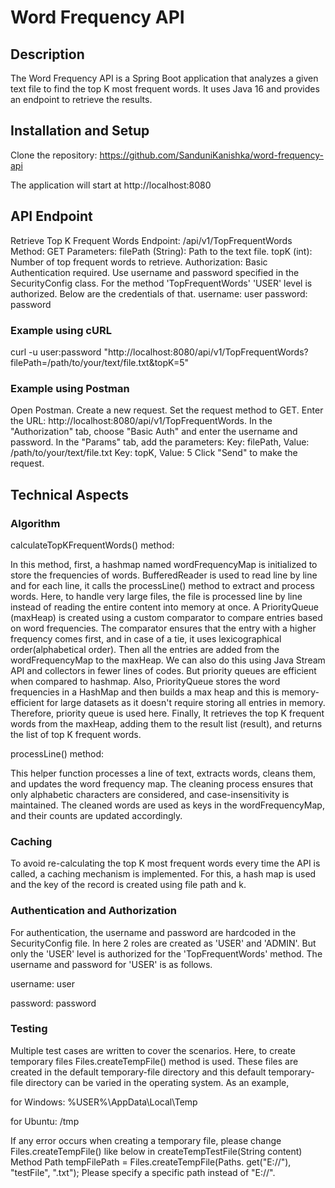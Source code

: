 # Word Frequency API

## Description

The Word Frequency API is a Spring Boot application that analyzes a given text file to find the top K most frequent words. It uses Java 16 and provides an endpoint to retrieve the results.

## Installation and Setup

Clone the repository:
https://github.com/SanduniKanishka/word-frequency-api

The application will start at http://localhost:8080

## API Endpoint
Retrieve Top K Frequent Words
Endpoint: /api/v1/TopFrequentWords
Method: GET
Parameters:
filePath (String): Path to the text file.
topK (int): Number of top frequent words to retrieve.
Authorization: Basic Authentication required. Use username and password specified in the SecurityConfig class.
For the method 'TopFrequentWords' 'USER' level is authorized. Below are the credentials of that.
username: user
password: password

### Example using cURL
curl -u user:password "http://localhost:8080/api/v1/TopFrequentWords?filePath=/path/to/your/text/file.txt&topK=5"

### Example using Postman
Open Postman.
Create a new request.
Set the request method to GET.
Enter the URL: http://localhost:8080/api/v1/TopFrequentWords.
In the "Authorization" tab, choose "Basic Auth" and enter the username and password.
In the "Params" tab, add the parameters:
Key: filePath, Value: /path/to/your/text/file.txt
Key: topK, Value: 5
Click "Send" to make the request.

## Technical Aspects

### Algorithm

calculateTopKFrequentWords() method:

In this method, first, a hashmap named wordFrequencyMap is initialized to store the frequencies of words.
BufferedReader is used to read line by line and for each line, it calls the processLine() method to extract and process words. Here, to handle very large files, the file is processed line by line instead of reading the entire content into memory at once. 
A PriorityQueue (maxHeap) is created using a custom comparator to compare entries based on word frequencies.
The comparator ensures that the entry with a higher frequency comes first, and in case of a tie, it uses lexicographical order(alphabetical order).
Then all the entries are added from the wordFrequencyMap to the maxHeap. We can also do this using Java Stream API and collectors in fewer lines of codes. But priority queues are efficient when compared to hashmap. Also, PriorityQueue stores the word frequencies in a HashMap and then builds a max heap and this is memory-efficient for large datasets as it doesn't require storing all entries in memory. Therefore, priority queue is used here.
Finally, It retrieves the top K frequent words from the maxHeap, adding them to the result list (result), and returns the list of top K frequent words.

processLine() method:

This helper function processes a line of text, extracts words, cleans them, and updates the word frequency map. The cleaning process ensures that only alphabetic characters are considered, and case-insensitivity is maintained. The cleaned words are used as keys in the wordFrequencyMap, and their counts are updated accordingly.

### Caching
To avoid re-calculating the top K most frequent words every time the API is called, a caching mechanism is implemented. For this, a hash map is used and the key of the record is created using file path and k.

### Authentication and Authorization
For authentication, the username and password are hardcoded in the SecurityConfig file. In here 2 roles are created as 'USER' and 'ADMIN'. But only the 'USER' level is authorized for the 'TopFrequentWords' method. The username and password for 'USER' is as follows.

username: user

password: password

### Testing
Multiple test cases are written to cover the scenarios. Here, to create temporary files Files.createTempFile() method is used. These files are created in  the default temporary-file directory and this  default temporary-file directory can be varied in the operating system. As an example,

for Windows:  %USER%\AppData\Local\Temp

for Ubuntu: /tmp

If any error occurs when creating a temporary file, please change Files.createTempFile() like below in createTempTestFile(String content) Method
Path tempFilePath = Files.createTempFile(Paths. get("E://"), "testFile", ".txt");
Please specify a specific path instead of "E://".



 
